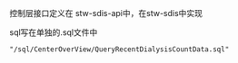控制层接口定义在 stw-sdis-api中，在stw-sdis中实现

sql写在单独的.sql文件中

```
"/sql/CenterOverView/QueryRecentDialysisCountData.sql"
```